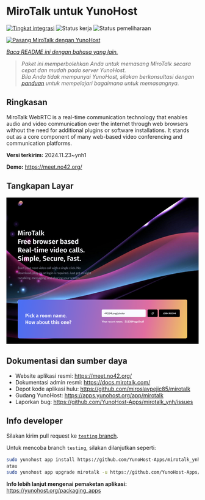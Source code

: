 <!--
N.B.: README ini dibuat secara otomatis oleh <https://github.com/YunoHost/apps/tree/master/tools/readme_generator>
Ini TIDAK boleh diedit dengan tangan.
-->

# MiroTalk untuk YunoHost

[![Tingkat integrasi](https://apps.yunohost.org/badge/integration/mirotalk)](https://ci-apps.yunohost.org/ci/apps/mirotalk/)
![Status kerja](https://apps.yunohost.org/badge/state/mirotalk)
![Status pemeliharaan](https://apps.yunohost.org/badge/maintained/mirotalk)

[![Pasang MiroTalk dengan YunoHost](https://install-app.yunohost.org/install-with-yunohost.svg)](https://install-app.yunohost.org/?app=mirotalk)

*[Baca README ini dengan bahasa yang lain.](./ALL_README.md)*

> *Paket ini memperbolehkan Anda untuk memasang MiroTalk secara cepat dan mudah pada server YunoHost.*  
> *Bila Anda tidak mempunyai YunoHost, silakan berkonsultasi dengan [panduan](https://yunohost.org/install) untuk mempelajari bagaimana untuk memasangnya.*

## Ringkasan

MiroTalk WebRTC is a real-time communication technology that enables audio and video communication over the internet through web browsers without the need for additional plugins or software installations. It stands out as a core component of many web-based video conferencing and communication platforms.


**Versi terkirim:** 2024.11.23~ynh1

**Demo:** <https://meet.no42.org/>

## Tangkapan Layar

![Tangkapan Layar pada MiroTalk](./doc/screenshots/screenshot.png)

## Dokumentasi dan sumber daya

- Website aplikasi resmi: <https://meet.no42.org/>
- Dokumentasi admin resmi: <https://docs.mirotalk.com/>
- Depot kode aplikasi hulu: <https://github.com/miroslavpejic85/mirotalk>
- Gudang YunoHost: <https://apps.yunohost.org/app/mirotalk>
- Laporkan bug: <https://github.com/YunoHost-Apps/mirotalk_ynh/issues>

## Info developer

Silakan kirim pull request ke [`testing` branch](https://github.com/YunoHost-Apps/mirotalk_ynh/tree/testing).

Untuk mencoba branch `testing`, silakan dilanjutkan seperti:

```bash
sudo yunohost app install https://github.com/YunoHost-Apps/mirotalk_ynh/tree/testing --debug
atau
sudo yunohost app upgrade mirotalk -u https://github.com/YunoHost-Apps/mirotalk_ynh/tree/testing --debug
```

**Info lebih lanjut mengenai pemaketan aplikasi:** <https://yunohost.org/packaging_apps>
